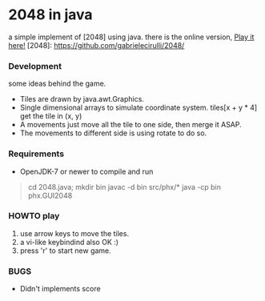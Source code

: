 # 2048 in java #
a simple implement of [2048] using java.
there is the online version, [Play it here!](http://gabrielecirulli.github.io/2048/)
[2048]: https://github.com/gabrielecirulli/2048/

### Development ###

some ideas behind the game.

* Tiles are drawn by java.awt.Graphics.
* Single dimensional arrays to simulate coordinate system. tiles[x + y * 4] get the tile in (x, y)
* A movements just move all the tile to one side, then merge it ASAP.
* The movements to different side is using rotate to do so.


### Requirements ###

* OpenJDK-7 or newer to compile and run
> cd 2048.java; mkdir bin
> javac -d bin src/phx/*
> java -cp bin phx.GUI2048


### HOWTO play ###

1. use arrow keys to move the tiles.
2. a vi-like keybindind also OK :)
3. press 'r' to start new game.

### BUGS ###

* Didn't implements score
